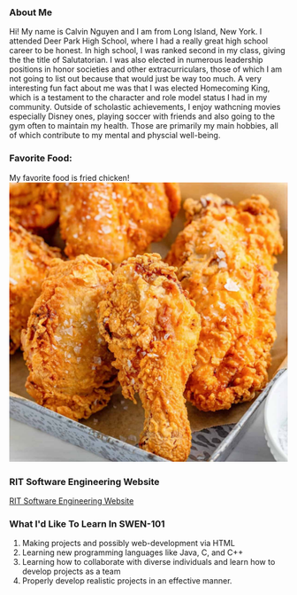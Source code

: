 <h3>About Me</h3>
Hi! My name is Calvin Nguyen and I am from Long Island, New York. I attended Deer Park High School, where I had a really great high school career to be honest. 
In high school, I was ranked second in my class, giving the the title of Salutatorian. I was also elected in numerous leadership positions in honor societies and 
other extracurriculars, those of which I am not going to list out because that would just be way too much. A very interesting fun fact about me was that I was 
elected Homecoming King, which is a testament to the character and role model status I had in my community. Outside of scholastic achievements, I enjoy wathcning movies especially Disney ones, 
playing soccer with friends and also going to the gym often to maintain my health. Those are primarily my main hobbies, all of which contribute to my mental and physcial well-being. 

<h3>Favorite Food:</h3>
My favorite food is fried chicken!
<img src="thumbnail-Southern-Fried-Chicken-scaled.jpg">

<h3>RIT Software Engineering Website</h3>
<a href="https://www.rit.edu/computing/department-software-engineering">RIT Software Engineering Website</a>

<h3>What I'd Like To Learn In SWEN-101</h3>

<ol>
  <li>Making projects and possibly web-development via HTML
  <li>Learning new programming languages like Java, C, and C++
  <li>Learning how to collaborate with diverse individuals and learn how to develop projects as a team
  <li>Properly develop realistic projects in an effective manner.
</ol>



